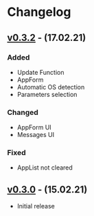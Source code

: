 # Changelog

## [v0.3.2] - (17.02.21)

### Added

 - Update Function
 - AppForm
 - Automatic OS detection
 - Parameters selection

### Changed

 - AppForm UI
 - Messages UI

### Fixed

 - AppList not cleared

## [v0.3.0] - (15.02.21)

 - Initial release

[v0.3.2]: https://github.com/Limows/LimFTPClient_S60/releases/tag/v0.3.2
[v0.3.0]: https://github.com/Limows/LimFTPClient_S60/releases/tag/v0.3.0
